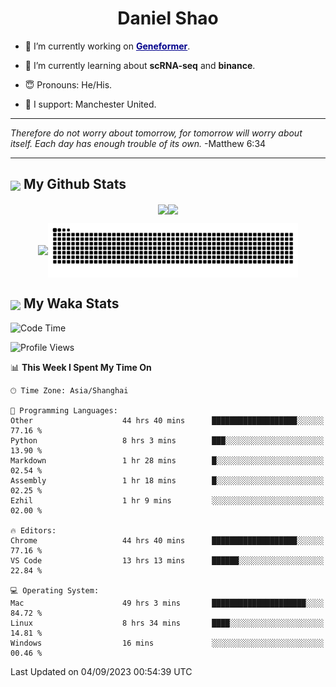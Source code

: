 

<h1 align="center">Daniel Shao</h1>

- 🐒 I’m currently working on <strong><a href="https://huggingface.co/ctheodoris/Geneformer" style="color: darkblue">Geneformer</a></strong>.

- 🥹 I’m currently learning about **scRNA-seq** and **binance**.

- 😇 Pronouns: He/His.

- 🦧 I support: Manchester United.

---

<i> Therefore do not worry about tomorrow, for tomorrow will worry about itself. Each day has enough trouble of its own. </i> -Matthew 6:34

---

<h2><img src="https://emojis.slackmojis.com/emojis/images/1579216111/7550/pikachu_wave.gif?1579216111" align="center" width="28" /> My Github Stats</h2>

<p align="center"><img align="center" src = "https://github-readme-stats.vercel.app/api?username=super-dainiu&show_icons=true&count_private=true&theme=tokyonight&hide=issues&line_height=30" width="400px"><img align="center" src = "https://github-readme-streak-stats.herokuapp.com/?user=super-dainiu&theme=tokyonight" width="400px"></p>

<p align="center"><img align="center" width="400px" src="https://github-readme-stats.vercel.app/api/top-langs/?username=super-dainiu&layout=compact&theme=tokyonight&hide=html,tex,jupyter%20notebook"><img align="center" width="400px" src="https://github.com/super-dainiu/super-dainiu/blob/output/github-contribution-grid-snake.svg"></p>

<h2><img src="https://emojis.slackmojis.com/emojis/images/1579216111/7550/pikachu_wave.gif?1579216111" align="center" width="28" /> My Waka Stats</h2>

<!--START_SECTION:waka-->
![Code Time](http://img.shields.io/badge/Code%20Time-376%20hrs%2041%20mins-blue)

![Profile Views](http://img.shields.io/badge/Profile%20Views-35-blue)

📊 **This Week I Spent My Time On** 

```text
🕑︎ Time Zone: Asia/Shanghai

💬 Programming Languages: 
Other                    44 hrs 40 mins      ███████████████████░░░░░░   77.16 % 
Python                   8 hrs 3 mins        ███░░░░░░░░░░░░░░░░░░░░░░   13.90 % 
Markdown                 1 hr 28 mins        █░░░░░░░░░░░░░░░░░░░░░░░░   02.54 % 
Assembly                 1 hr 18 mins        █░░░░░░░░░░░░░░░░░░░░░░░░   02.25 % 
Ezhil                    1 hr 9 mins         ░░░░░░░░░░░░░░░░░░░░░░░░░   02.00 % 

🔥 Editors: 
Chrome                   44 hrs 40 mins      ███████████████████░░░░░░   77.16 % 
VS Code                  13 hrs 13 mins      ██████░░░░░░░░░░░░░░░░░░░   22.84 % 

💻 Operating System: 
Mac                      49 hrs 3 mins       █████████████████████░░░░   84.72 % 
Linux                    8 hrs 34 mins       ████░░░░░░░░░░░░░░░░░░░░░   14.81 % 
Windows                  16 mins             ░░░░░░░░░░░░░░░░░░░░░░░░░   00.46 % 
```


 Last Updated on 04/09/2023 00:54:39 UTC
<!--END_SECTION:waka-->
